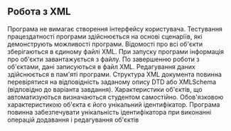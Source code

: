## Робота з XML
Програма не вимагає створення інтерфейсу
користувача. Тестування працездатності програми
здійснюється на основі сценаріїв, які демонструють
можливості програми.
Відомості про всі об'єкти зберігаються в єдиному
файлі XML. При запуску програми інформація про об'єкти
завантажується з файлу. По завершенню роботи з
об'єктами, дані записуються в файл XML. Редагування
даних здійснюється в пам'яті програми.
Структура XML документа повинна перевірятися на
відповідність заданому опису DTD або XMLSchema
(відповідно до варіанта завдання).
Характеристики об'єктів, що автоматизуються
визначаються студентом самостійно.
Обов'язковою характеристикою об'єкта є його
унікальний ідентифікатор. Програма повинна
забезпечувати унікальність ідентифікатора при виконанні
операцій додавання і редагування об'єктів